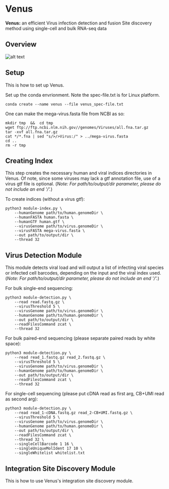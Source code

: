# Venus
**Venus:** an efficient Virus infection detection and fusion Site discovery method using single-cell and bulk RNA-seq data

## Overview
![alt text](https://github.com/aicb-ZhangLabs/Venus/blob/main/fig%202.png)

## Setup
This is how to set up Venus.

Set up the conda envrionment. Note the spec-file.txt is for Linux platform.
```
conda create --name venus --file venus_spec-file.txt
```

One can make the mega-virus.fasta file from NCBI as so:
```
mkdir tmp  &&  cd tmp
wget ftp://ftp.ncbi.nlm.nih.gov//genomes/Viruses/all.fna.tar.gz
tar -xvf all.fna.tar.gz
cat */*.fna | sed "s/>/>Virus:/" > ../mega-virus.fasta
cd ..
rm -r tmp
```

## Creating Index
This step creates the necessary human and viral indices directories in Venus. Of note, since some viruses may lack a gtf annotation file, use of a virus gtf file is optional. (*Note: For path/to/output/dir parameter, please do not include an end '/'.*) 

To create indices (without a virus gtf):
```   
python3 module-index.py \
    --humanGenome path/to/human.genomeDir \
    --humanFASTA human.fasta \
    --humanGTF human.gtf \
    --virusGenome path/to/virus.genomeDir \
    --virusFASTA mega-virus.fasta \
    --out path/to/output/dir \
    --thread 32
```

## Virus Detection Module
This module detects viral load and will output a list of infecting viral species or infected cell barcodes, depending on the input and the viral index used. (*Note: For path/to/output/dir parameter, please do not include an end '/'.*) 

For bulk single-end sequencing:
```
python3 module-detection.py \
    --read read.fastq.gz \
    --virusThreshold 5 \
    --virusGenome path/to/virus.genomeDir \
    --humanGenome path/to/human.genomeDir \
    --out path/to/output/dir \
    --readFilesCommand zcat \
    --thread 32
```

For bulk paired-end sequencing (please separate paired reads by white space):
```
python3 module-detection.py \
    --read read_1.fastq.gz read_2.fastq.gz \
    --virusThreshold 5 \
    --virusGenome path/to/virus.genomeDir \
    --humanGenome path/to/human.genomeDir \
    --out path/to/output/dir \
    --readFilesCommand zcat \
    --thread 32
```

For single-cell sequencing (please put cDNA read as first arg, CB+UMI read as second arg):
```
python3 module-detection.py \
    --read read_1-cDNA.fastq.gz read_2-CB+UMI.fastq.gz \
    --virusThreshold 5 \
    --virusGenome path/to/virus.genomeDir \
    --humanGenome path/to/human.genomeDir \
    --out path/to/output/dir \
    --readFilesCommand zcat \
    --thread 32 \
    --singleCellBarcode 1 16 \
    --singleUniqueMolIdent 17 10 \
    --singleWhitelist whitelist.txt
```

## Integration Site Discovery Module
This is how to use Venus's integration site discovery module.
